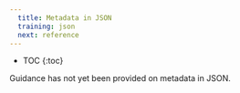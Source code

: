 ```yaml
---
  title: Metadata in JSON
  training: json
  next: reference
---
```


- TOC
{:toc}

Guidance has not yet been provided on metadata in JSON.
